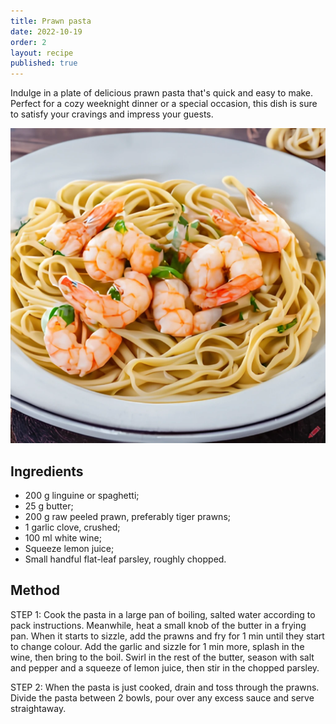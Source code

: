 ```yaml
---
title: Prawn pasta
date: 2022-10-19
order: 2
layout: recipe
published: true
---
```

Indulge in a plate of delicious prawn pasta that's quick and easy to make. Perfect for a cozy weeknight dinner or a special occasion, this dish is sure to satisfy your cravings and impress your guests.

![Prawn pasta](../uploads/craiyon_150410_prawn_pasta.png "Prawn pasta")

## Ingredients

* 200 g linguine or spaghetti;
* 25 g butter;
* 200 g raw peeled prawn, preferably tiger prawns;
* 1 garlic clove, crushed;
* 100 ml white wine;
* Squeeze lemon juice;
* Small handful flat-leaf parsley, roughly chopped.

## Method

STEP 1: Cook the pasta in a large pan of boiling, salted water according to pack instructions. Meanwhile, heat a small knob of the butter in a frying pan. When it starts to sizzle, add the prawns and fry for 1 min until they start to change colour. Add the garlic and sizzle for 1 min more, splash in the wine, then bring to the boil. Swirl in the rest of the butter, season with salt and pepper and a squeeze of lemon juice, then stir in the chopped parsley.

STEP 2: When the pasta is just cooked, drain and toss through the prawns. Divide the pasta between 2 bowls, pour over any excess sauce and serve straightaway.
